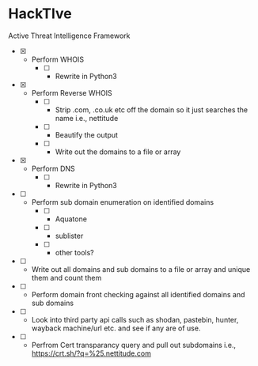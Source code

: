 # HackTIve
Active Threat Intelligence Framework

- [x] - Perform WHOIS
    - [ ] - Rewrite in Python3
- [x] - Perform Reverse WHOIS
    - [ ] - Strip .com, .co.uk etc off the domain so it just searches the name i.e., nettitude
    - [ ] - Beautify the output
    - [ ] - Write out the domains to a file or array
- [x] - Perform DNS
    - [ ] - Rewrite in Python3
- [ ] - Perform sub domain enumeration on identified domains
    - [ ] - Aquatone
    - [ ] - sublister
    - [ ] - other tools?
- [ ] - Write out all domains and sub domains to a file or array and unique them and count them
- [ ] - Perform domain front checking against all identified domains and sub domains
- [ ] - Look into third party api calls such as shodan, pastebin, hunter, wayback machine/url etc. and see if any are of use.
- [ ] - Perfrom Cert transparancy query and pull out subdomains i.e., https://crt.sh/?q=%25.nettitude.com
